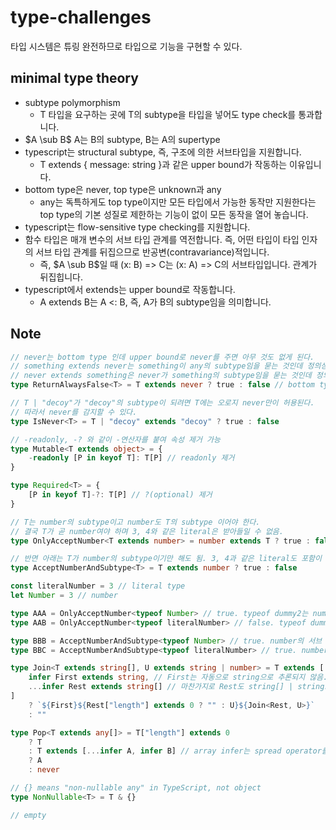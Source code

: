 # type-challenges

타입 시스템은 튜링 완전하므로 타입으로 기능을 구현할 수 있다.

## minimal type theory

-   subtype polymorphism
    -   T 타입을 요구하는 곳에 T의 subtype을 타입을 넣어도 type check를 통과합니다.
-   $A \sub B$ A는 B의 subtype, B는 A의 supertype
-   typescript는 structural subtype, 즉, 구조에 의한 서브타입을 지원합니다.
    -   T extends { message: string }과 같은 upper bound가 작동하는 이유입니다.
-   bottom type은 never, top type은 unknown과 any
    -   any는 독특하게도 top type이지만 모든 타입에서 가능한 동작만 지원한다는 top type의 기본 성질로 제한하는 기능이 없이 모든 동작을 열어 놓습니다.
-   typescript는 flow-sensitive type checking를 지원합니다.
-   함수 타입은 매개 변수의 서브 타입 관계를 역전합니다. 즉, 어떤 타입이 타입 인자의 서브 타입 관계를 뒤집으므로 반공변(contravariance)적입니다.
    -   즉, $A \sub B$일 때 (x: B) => C는 (x: A) => C의 서브타입입니다. 관계가 뒤집힙니다.
-   typescript에서 extends는 upper bound로 작동합니다.
    -   A extends B는 A <: B, 즉, A가 B의 subtype임을 의미합니다.

## Note

```typescript
// never는 bottom type 인데 upper bound로 never를 주면 아무 것도 없게 된다.
// something extends never는 something이 any의 subtype임을 묻는 것인데 정의상 거짓
// never extends something은 never가 something의 subtype임을 묻는 것인데 정의상 참
type ReturnAlwaysFalse<T> = T extends never ? true : false // bottom type의 정의에 따라 항상 false만을 반환하게 됨.

// T | "decoy"가 "decoy"의 subtype이 되려면 T에는 오로지 never만이 허용된다.
// 따라서 never를 감지할 수 있다.
type IsNever<T> = T | "decoy" extends "decoy" ? true : false
```

```typescript
// -readonly, -? 와 같이 -연산자를 붙여 속성 제거 가능
type Mutable<T extends object> = {
    -readonly [P in keyof T]: T[P] // readonly 제거
}

type Required<T> = {
    [P in keyof T]-?: T[P] // ?(optional) 제거
}
```

```typescript
// T는 number의 subtype이고 number도 T의 subtype 이어야 한다.
// 결국 T가 곧 number여야 하며 3, 4와 같은 literal은 받아들일 수 없음.
type OnlyAcceptNumber<T extends number> = number extends T ? true : false

// 반면 아래는 T가 number의 subtype이기만 해도 됨. 3, 4과 같은 literal도 포함이 됨.
type AcceptNumberAndSubtype<T> = T extends number ? true : false

const literalNumber = 3 // literal type
let Number = 3 // number

type AAA = OnlyAcceptNumber<typeof Number> // true. typeof dummy2는 number로 추론됨.
type AAB = OnlyAcceptNumber<typeof literalNumber> // false. typeof dummy는 3으로 추론됨. number 가 아님

type BBB = AcceptNumberAndSubtype<typeof Number> // true. number의 서브 타입이기만 하면 됨
type BBC = AcceptNumberAndSubtype<typeof literalNumber> // true. number의 서브 타입이기만 하면 됨
```

```typescript
type Join<T extends string[], U extends string | number> = T extends [
    infer First extends string, // First는 자동으로 string으로 추론되지 않음. 그냥 generic으로 들어와버림. 그래서 upper bound로 막아줘야 함
    ...infer Rest extends string[] // 마찬가지로 Rest도 string[] | string으로 추론되지 않고 generic으로 추론됨.
]
    ? `${First}${Rest["length"] extends 0 ? "" : U}${Join<Rest, U>}`
    : ""
```

```typescript
type Pop<T extends any[]> = T["length"] extends 0
    ? T
    : T extends [...infer A, infer B] // array infer는 spread operator를 사용할 수 있음.
    ? A
    : never
```

```typescript
// {} means "non-nullable any" in TypeScript, not object
type NonNullable<T> = T & {}
```

```typescript
// empty
```
